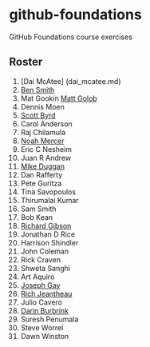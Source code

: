 # github-foundations
GitHub Foundations course exercises
## Roster
1. [Dai McAtee] (dai_mcatee.md)
1. [Ben Smith](ben_smith.md)
1. Mat Gookin
[Matt Golob](Matt_Golob.md)
1. Dennis Moen
1. [Scott Byrd](scott_byrd.md)
1. Carol Anderson
1. Raj Chilamula
1. [Noah Mercer](noah_mercer.md)
1. Eric C Nesheim
1. Juan R Andrew
1. [Mike Duggan](mike_duggan.md)
1. Dan Rafferty
1. Pete Guritza
1. Tina Savopoulos
1. Thirumalai Kumar
1. Sam Smith
1. Bob Kean
1. [Richard Gibson](richard_gibson.md)
1. Jonathan D Rice
1. Harrison Shindler
1. John Coleman
1. Rick Craven
1. Shweta Sanghi
1. Art Aquiro
1. [Joseph Gay](joseph_gay.md)
1. [Rich Jeantheau](rich_jeantheau.md)
1. Julio Cavero
1. [Darin Burbrink](darin_burbrink.md)
1. Suresh Penumala
1. Steve Worrel
1. Dawn Winston
